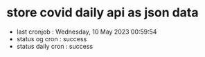# store covid daily api as json data

- last cronjob : Wednesday, 10 May 2023 00:59:54
- status og cron : success
- status daily cron : success
      
      